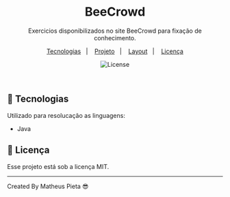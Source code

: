 <h1 align="center"> BeeCrowd </h1>

<p align="center">
Exercicios disponibilizados no site BeeCrowd para fixação de conhecimento. <br/>
</p>

<p align="center">
  <a href="#-tecnologias">Tecnologias</a>&nbsp;&nbsp;&nbsp;|&nbsp;&nbsp;&nbsp;
  <a href="#-projeto">Projeto</a>&nbsp;&nbsp;&nbsp;|&nbsp;&nbsp;&nbsp;
  <a href="#-layout">Layout</a>&nbsp;&nbsp;&nbsp;|&nbsp;&nbsp;&nbsp;
  <a href="#memo-licença">Licença</a>
</p>

<p align="center">
  <img alt="License" src="https://img.shields.io/static/v1?label=license&message=MIT&color=49AA26&labelColor=000000">
</p>

<br>

## 🚀 Tecnologias

Utilizado para resolucação as linguagens:

- Java

## :memo: Licença

Esse projeto está sob a licença MIT.

---

Created By Matheus Pieta 😎
